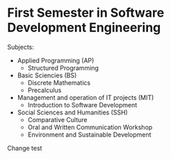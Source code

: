 # First Semester in Software Development Engineering
Subjects:
- Applied Programming (AP)
  - Structured Programming
- Basic Sciencies (BS)
  - Discrete Mathematics
  - Precalculus
- Management and operation of IT projects (MIT)
  - Introduction to Software Development
- Social Sciences and Humanities (SSH)
  - Comparative Culture
  - Oral and Written Communication Workshop
  - Environment and Sustainable Development

Change test